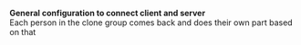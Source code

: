 **General configuration to connect client and server**<br/>
Each person in the clone group comes back and does their own part based on that
